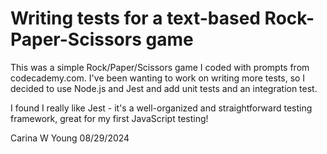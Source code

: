 # Writing tests for a text-based Rock-Paper-Scissors game

This was a simple Rock/Paper/Scissors game I coded with prompts from codecademy.com.
I've been wanting to work on writing more tests, so I decided
to use Node.js and Jest and add unit tests and an integration test.

I found I really like Jest - it's a well-organized and straightforward testing framework, great for my first JavaScript testing!

Carina W Young 08/29/2024
